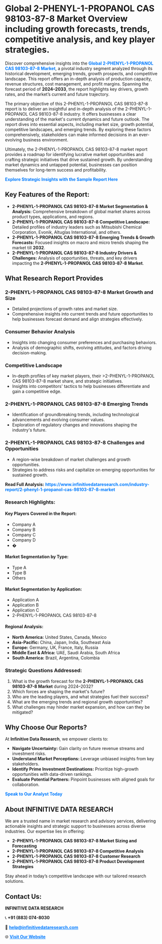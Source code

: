 <h1>Global 2-PHENYL-1-PROPANOL CAS 98103-87-8 Market Overview including growth forecasts, trends, competitive analysis, and key player strategies.</h1>
<p>
Discover comprehensive insights into the 
<a href="https://www.infinitivedataresearch.com/industry-report/2-phenyl-1-propanol-cas-98103-87-8-market" rel="dofollow" style="color: #007BFF; text-decoration: none;"><strong>Global 2-PHENYL-1-PROPANOL CAS 98103-87-8 Market</strong></a>, a pivotal industry segment analyzed through its historical development, emerging trends, growth prospects, and competitive landscape. This report offers an in-depth analysis of production capacity, revenue structures, cost management, and profit margins. Spanning the forecast period of <strong>2024–2033</strong>, the report highlights key drivers, growth rates, and the market’s current and future trajectory.
</p>
<p>
The primary objective of this 2-PHENYL-1-PROPANOL CAS 98103-87-8 report is to deliver an insightful and in-depth analysis of the 2-PHENYL-1-PROPANOL CAS 98103-87-8 industry. It offers businesses a clear understanding of the market's current dynamics and future outlook. The report dives into essential aspects, including market size, growth potential, competitive landscapes, and emerging trends. By exploring these factors comprehensively, stakeholders can make informed decisions in an ever-evolving business environment.
</p>
<p>
Ultimately, the 2-PHENYL-1-PROPANOL CAS 98103-87-8 market report provides a roadmap for identifying lucrative market opportunities and crafting strategic initiatives that drive sustained growth. By understanding market dynamics and untapped potential, businesses can position themselves for long-term success and profitability.
</p>
<p>
<a href="https://www.infinitivedataresearch.com/request-sample/reportId=112548" style="color: #007BFF; text-decoration: none;"><strong>Explore Strategic Insights with the Sample Report Here</strong></a>
</p>

<h2>Key Features of the Report:</h2>
<ul>
<li><strong>2-PHENYL-1-PROPANOL CAS 98103-87-8 Market Segmentation & Analysis:</strong> Comprehensive breakdown of global market shares across product types, applications, and regions.</li>
<li><strong>2-PHENYL-1-PROPANOL CAS 98103-87-8 Competitive Landscape:</strong> Detailed profiles of industry leaders such as Mitsubishi Chemical Corporation, Evonik, Altuglas International, and others.</li>
<li><strong>2-PHENYL-1-PROPANOL CAS 98103-87-8 Emerging Trends & Growth Forecasts:</strong> Focused insights on macro and micro trends shaping the market till <strong>2032</strong>.</li>
<li><strong>2-PHENYL-1-PROPANOL CAS 98103-87-8 Industry Drivers & Challenges:</strong> Analysis of opportunities, threats, and key drivers impacting the <strong>2-PHENYL-1-PROPANOL CAS 98103-87-8 Market</strong>.</li>
</ul>

<h2>What Research Report Provides</h2>
<h3>2-PHENYL-1-PROPANOL CAS 98103-87-8 Market Growth and Size</h3>
<ul>
<li>Detailed projections of growth rates and market size.</li>
<li>Comprehensive insights into current trends and future opportunities to help businesses forecast demand and align strategies effectively.</li>
</ul>

<h3>Consumer Behavior Analysis</h3>
<ul>
<li>Insights into changing consumer preferences and purchasing behaviors.</li>
<li>Analysis of demographic shifts, evolving attitudes, and factors driving decision-making.</li>
</ul>

<h3>Competitive Landscape</h3>
<ul>
<li>In-depth profiles of key market players, their >2-PHENYL-1-PROPANOL CAS 98103-87-8 market share, and strategic initiatives.</li>
<li>Insights into competitors' tactics to help businesses differentiate and gain a competitive edge.</li>
</ul>

<h3>2-PHENYL-1-PROPANOL CAS 98103-87-8 Emerging Trends</h3>
<ul>
<li>Identification of groundbreaking trends, including technological advancements and evolving consumer values.</li>
<li>Exploration of regulatory changes and innovations shaping the industry's future.</li>
</ul>

<h3>2-PHENYL-1-PROPANOL CAS 98103-87-8 Challenges and Opportunities</h3>
<ul>
<li>A region-wise breakdown of market challenges and growth opportunities.</li>
<li>Strategies to address risks and capitalize on emerging opportunities for sustained growth.</li>
</ul>
<p><strong>Read Full Analysis:</strong> <a href="https://www.infinitivedataresearch.com/industry-report/2-phenyl-1-propanol-cas-98103-87-8-market" rel="dofollow" style="color: #007BFF; text-decoration: none;"><strong>https://www.infinitivedataresearch.com/industry-report/2-phenyl-1-propanol-cas-98103-87-8-market</strong></a></p>
<h3>Research Highlights:</h3>
<h4>Key Players Covered in the Report:</h4>
<ul><li>Company A</li><li>Company B</li><li>Company C</li><li>Company D</li><li>�</li></ul>
<h4>Market Segmentation by Type:</h4>
<ul><li>Type A</li><li>Type B</li><li>Others</li></ul>
<h4>Market Segmentation by Application:</h4>
<ul><li>Application A</li><li>Application B</li><li>Application C</li><li>2-PHENYL-1-PROPANOL CAS 98103-87-8</li></ul>

<h4>Regional Analysis:</h4>
<ul>
<li><strong>North America:</strong> United States, Canada, Mexico</li>
<li><strong>Asia-Pacific:</strong> China, Japan, India, Southeast Asia</li>
<li><strong>Europe:</strong> Germany, UK, France, Italy, Russia</li>
<li><strong>Middle East & Africa:</strong> UAE, Saudi Arabia, South Africa</li>
<li><strong>South America:</strong> Brazil, Argentina, Colombia</li>
</ul>

<h3>Strategic Questions Addressed:</h3>
<ol>
<li>What is the growth forecast for the <strong>2-PHENYL-1-PROPANOL CAS 98103-87-8 Market</strong> during 2024–2032?</li>
<li>Which forces are shaping the market's future?</li>
<li>Who are the leading players, and what strategies fuel their success?</li>
<li>What are the emerging trends and regional growth opportunities?</li>
<li>What challenges may hinder market expansion, and how can they be mitigated?</li>
</ol>

<h2>Why Choose Our Reports?</h2>
<p>At <strong>Infinitive Data Research</strong>, we empower clients to:</p>
<ul>
<li><strong>Navigate Uncertainty:</strong> Gain clarity on future revenue streams and investment risks.</li>
<li><strong>Understand Market Perceptions:</strong> Leverage unbiased insights from key stakeholders.</li>
<li><strong>Identify Prime Investment Destinations:</strong> Prioritize high-growth opportunities with data-driven rankings.</li>
<li><strong>Evaluate Potential Partners:</strong> Pinpoint businesses with aligned goals for collaboration.</li>
</ul>
<p><a href="https://www.infinitivedataresearch.com/industry-report/2-phenyl-1-propanol-cas-98103-87-8-market" rel="dofollow" style="color: #007BFF; text-decoration: none;"><strong>Speak to Our Analyst Today</strong></a></p>

<h2>About INFINITIVE DATA RESEARCH</h2>
<p>We are a trusted name in market research and advisory services, delivering actionable insights and strategic support to businesses across diverse industries. Our expertise lies in offering:</p>
<ul>
<li><strong>2-PHENYL-1-PROPANOL CAS 98103-87-8 Market Sizing and Forecasting</strong></li>
<li><strong>2-PHENYL-1-PROPANOL CAS 98103-87-8 Competitive Analysis</strong></li>
<li><strong>2-PHENYL-1-PROPANOL CAS 98103-87-8 Customer Research</strong></li>
<li><strong>2-PHENYL-1-PROPANOL CAS 98103-87-8 Product Development Strategies</strong></li>
</ul>
<p>Stay ahead in today’s competitive landscape with our tailored research solutions.</p>

<h2>Contact Us:</h2>
<p><strong>INFINITIVE DATA RESEARCH</strong></p>
<p>📞 <strong>+91 (883) 074-8030</strong></p>
<p>📧 <strong><a href="mailto:help@infinitivedataresearch.com" style="color: #007BFF;">help@infinitivedataresearch.com</a></strong></p>
<p>🌐 <strong><a href="https://www.infinitivedataresearch.com" rel="dofollow" style="color: #007BFF;">Visit Our Website</a></strong></p>